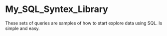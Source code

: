 # My_SQL_Syntex_Library
These sets of queries are samples of how to start explore data using SQL. Is simple and easy.  
